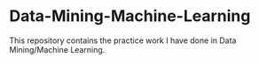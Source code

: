 # Data-Mining-Machine-Learning
This repository contains the practice work I have done in Data Mining/Machine Learning.
